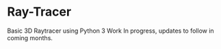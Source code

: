 # Ray-Tracer
Basic 3D Raytracer using Python 3
Work In progress, updates to follow in coming months.
